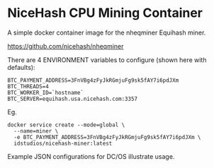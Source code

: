 NiceHash CPU Mining Container
=============================

A simple docker container image for the nheqminer Equihash miner.

https://github.com/nicehash/nheqminer

There are 4 ENVIRONMENT variables to configure (shown here with defaults):

    BTC_PAYMENT_ADDRESS=3FnVBg4zFyJkRGmjuFg9sk5fAY7i6pdJXm
    BTC_THREADS=4
    BTC_WORKER_ID=`hostname`
    BTC_SERVER=equihash.usa.nicehash.com:3357

Eg.

    docker service create --mode=global \
      --name=miner \
      -e BTC_PAYMENT_ADDRESS=3FnVBg4zFyJkRGmjuFg9sk5fAY7i6pdJXm \
      idstudios/nicehash-miner:latest

Example JSON configurations for DC/OS illustrate usage.
